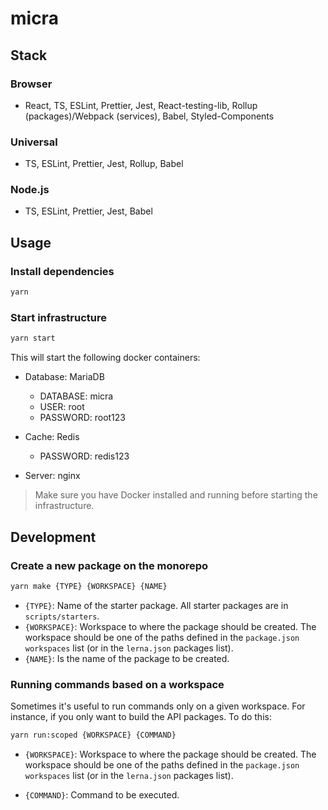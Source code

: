 # micra

## Stack

### Browser

- React, TS, ESLint, Prettier, Jest, React-testing-lib, Rollup (packages)/Webpack (services), Babel, Styled-Components

### Universal

- TS, ESLint, Prettier, Jest, Rollup, Babel

### Node.js

- TS, ESLint, Prettier, Jest, Babel

## Usage

### Install dependencies

```sh
yarn
```

### Start infrastructure

```sh
yarn start
```

This will start the following docker containers:

- Database: MariaDB

  - DATABASE: micra
  - USER: root
  - PASSWORD: root123

- Cache: Redis

  - PASSWORD: redis123

- Server: nginx

> Make sure you have Docker installed and running before starting the infrastructure.

## Development

### Create a new package on the monorepo

```sh
yarn make {TYPE} {WORKSPACE} {NAME}
```

- `{TYPE}`: Name of the starter package. All starter packages are in `scripts/starters`.
- `{WORKSPACE}`: Workspace to where the package should be created. The workspace should be one of the paths defined in the `package.json` `workspaces` list (or in the `lerna.json` packages list).
- `{NAME}`: Is the name of the package to be created.

### Running commands based on a workspace

Sometimes it's useful to run commands only on a given workspace. For instance, if you only want to build the API packages. To do this:

```sh
yarn run:scoped {WORKSPACE} {COMMAND}
```

- `{WORKSPACE}`: Workspace to where the package should be created. The workspace should be one of the paths defined in the `package.json` `workspaces` list (or in the `lerna.json` packages list).

- `{COMMAND}`: Command to be executed.
